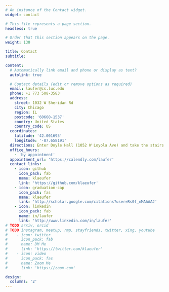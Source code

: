 ```yaml
---
# An instance of the Contact widget.
widget: contact

# This file represents a page section.
headless: true

# Order that this section appears on the page.
weight: 130

title: Contact
subtitle:

content:
  # Automatically link email and phone or display as text?
  autolink: true

  # Contact details (edit or remove options as required)
  email: laufer@cs.luc.edu
  phone: +1 773 508-3583
  address:
    street: 1032 W Sheridan Rd
    city: Chicago
    region: IL
    postcode: '60660-1537'
    country: United States
    country_code: US
  coordinates:
    latitude: '42.001695'
    longitude: '-87.658191'
  directions: Enter Doyle Hall (1052 W Loyola Ave) and take the stairs to Office 202 on the second floor
  office_hours:
    - 'by appointment'
  appointment_url: 'https://calendly.com/laufer'
  contact_links:
    - icon: github
      icon_pack: fab
      name: klaeufer
      link: 'https://github.com/klaeufer'
    - icon: graduation-cap
      icon_pack: fas
      name: klaeufer
      link: 'http://scholar.google.com/citations?user=Rs0f_nMAAAAJ'
    - icon: linkedin
      icon_pack: fab
      name: in/laufer
      link: 'http://www.linkedin.com/in/laufer'
# TODO arxiv, orcid
# TODO instagram, meetup, rmp, stayfriends, twitter, xing, youtube
#    - icon: twitter
#      icon_pack: fab
#      name: DM Me
#      link: 'https://twitter.com/klaeufer'
#    - icon: video
#      icon_pack: fas
#      name: Zoom Me
#      link: 'https://zoom.com'

design:
  columns: '2'
---
```

